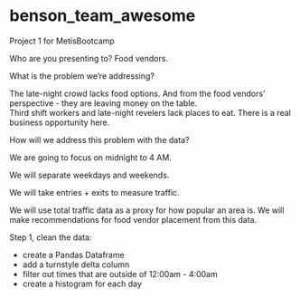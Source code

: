 # benson_team_awesome
Project 1 for  MetisBootcamp

Who are you presenting to?
Food vendors.

What is the problem we’re addressing?

The late-night crowd lacks food options.  And from the food vendors’ perspective - they are leaving money on the table.  
Third shift workers and late-night revelers lack places to eat.  There is a real business opportunity here.

How will we address this problem with the data?

We are going to focus on midnight to 4 AM.

We will separate weekdays and weekends.

We will take entries + exits to measure traffic.  

We will use total traffic data as a proxy for how popular an area is.
We will make recommendations for food vendor placement from this data.

Step 1, clean the data:

- create a Pandas Dataframe
- add a turnstyle delta column
- filter out times that are outside of 12:00am - 4:00am
- create a histogram for each day 